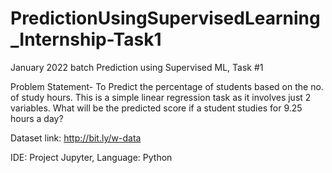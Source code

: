 # PredictionUsingSupervisedLearning_Internship-Task1
January 2022 batch
Prediction using Supervised ML, Task #1

Problem Statement- To Predict the percentage of students based on the no. of study hours. This is a simple linear regression task as it involves just 2 variables.
What will be the predicted score if a student studies for 9.25 hours a day?

Dataset link: http://bit.ly/w-data

IDE: Project Jupyter, Language: Python
